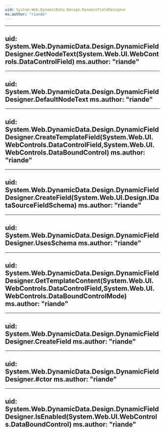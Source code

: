```yaml
---
uid: System.Web.DynamicData.Design.DynamicFieldDesigner
ms.author: "riande"
---
```


---
uid: System.Web.DynamicData.Design.DynamicFieldDesigner.GetNodeText(System.Web.UI.WebControls.DataControlField)
ms.author: "riande"
---

---
uid: System.Web.DynamicData.Design.DynamicFieldDesigner.DefaultNodeText
ms.author: "riande"
---

---
uid: System.Web.DynamicData.Design.DynamicFieldDesigner.CreateTemplateField(System.Web.UI.WebControls.DataControlField,System.Web.UI.WebControls.DataBoundControl)
ms.author: "riande"
---

---
uid: System.Web.DynamicData.Design.DynamicFieldDesigner.CreateField(System.Web.UI.Design.IDataSourceFieldSchema)
ms.author: "riande"
---

---
uid: System.Web.DynamicData.Design.DynamicFieldDesigner.UsesSchema
ms.author: "riande"
---

---
uid: System.Web.DynamicData.Design.DynamicFieldDesigner.GetTemplateContent(System.Web.UI.WebControls.DataControlField,System.Web.UI.WebControls.DataBoundControlMode)
ms.author: "riande"
---

---
uid: System.Web.DynamicData.Design.DynamicFieldDesigner.CreateField
ms.author: "riande"
---

---
uid: System.Web.DynamicData.Design.DynamicFieldDesigner.#ctor
ms.author: "riande"
---

---
uid: System.Web.DynamicData.Design.DynamicFieldDesigner.IsEnabled(System.Web.UI.WebControls.DataBoundControl)
ms.author: "riande"
---
